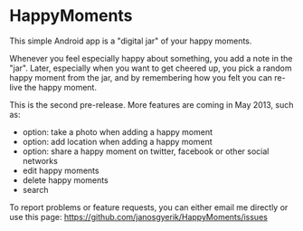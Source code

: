 HappyMoments
============
This simple Android app is a "digital jar" of your happy moments.

Whenever you feel especially happy about something, you add a note in the "jar". Later, especially when you want to get cheered up, you pick a random happy moment from the jar, and by remembering how you felt you can re-live the happy moment.

This is the second pre-release. More features are coming in May 2013, such as:
* option: take a photo when adding a happy moment
* option: add location when adding a happy moment
* option: share a happy moment on twitter, facebook or other social networks
* edit happy moments
* delete happy moments
* search

To report problems or feature requests, you can either email me directly or use this page:
https://github.com/janosgyerik/HappyMoments/issues
